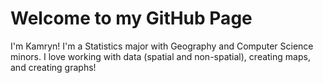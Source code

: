 # Welcome to my GitHub Page
I'm Kamryn! I'm a Statistics major with Geography and Computer Science minors. I love working with data (spatial and non-spatial), creating maps, and creating graphs!
